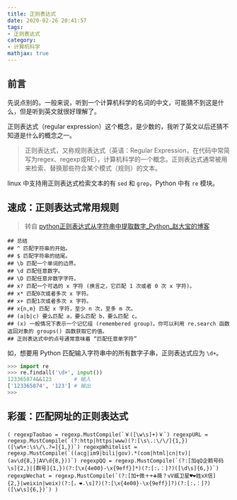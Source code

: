 ```yaml
---
title: 正则表达式
date: 2020-02-26 20:41:57
tags:
- 正则表达式
category:
- 计算机科学
mathjax: true
---
```


## 前言

先说点别的。一般来说，听到一个计算机科学的名词的中文，可能猜不到这是什么，但是听到英文就很好理解了。

正则表达式（regular expression）这个概念，是少数的，我听了英文以后还猜不知道是什么的概念之一。

> 正则表达式，又称规则表达式（英语：Regular Expression，在代码中常简写为regex、regexp或RE），计算机科学的一个概念。正则表达式通常被用来检索、替换那些符合某个模式（规则）的文本。

linux 中支持用正则表达式检索文本的有 `sed` 和 `grep`，Python 中有 `re` 模块。

## 速成：正则表达式常用规则

> 转自 [python正则表达式从字符串中提取数字_Python_赵大宝的博客](https://blog.csdn.net/u010412858/article/details/83062200)

```
## 总结
## ^ 匹配字符串的开始。
## $ 匹配字符串的结尾。
## \b 匹配一个单词的边界。
## \d 匹配任意数字。
## \D 匹配任意非数字字符。
## x? 匹配一个可选的 x 字符 (换言之，它匹配 1 次或者 0 次 x 字符)。
## x* 匹配0次或者多次 x 字符。
## x+ 匹配1次或者多次 x 字符。
## x{n,m} 匹配 x 字符，至少 n 次，至多 m 次。
## (a|b|c) 要么匹配 a，要么匹配 b，要么匹配 c。
## (x) 一般情况下表示一个记忆组 (remembered group)。你可以利用 re.search 函数返回对象的 groups() 函数获取它的值。
## 正则表达式中的点号通常意味着 “匹配任意单字符”
```

如，想要用 Python 匹配输入字符串中的所有数字子串，正则表达式应为 `\d+`。

```py
>>> import re
>>> re.findall('\d+', input())
123365874&&123       # 输入
['123365874', '123'] # 输出
>>>
```

## 彩蛋：匹配网址的正则表达式

```
( regexpTaobao = regexp.MustCompile(`￥([\w\s]+)￥`) regexpURL = regexp.MustCompile(`(?:http|https|www)(?:[\s\.:\/\/]{1,})([\w%+:\s\/\.?=]{1,})`) regexpWhitelist = regexp.MustCompile(`((acg|im9|bili|gov).*(com|html|cn|tv)|(av\d{8,}|AV\d{8,}))`) regexpQQ = regexp.MustCompile(`(?:[加qQ企鹅号码\s]{2,}|[群号]{1,})(?:[\x{4e00}-\x{9eff}]*)(?:[:，：]?)([\d\s]{6,})`) regexpWechat = regexp.MustCompile(`(?:[加+微＋+➕薇？vV威卫星♥❤姓xX信]{2,}|weixin|weix)(?:[，❤️.\s]?)(?:[\x{4e00}-\x{9eff}]?)(?:[:，：]?)([\w\s]{6,})`) )
```
